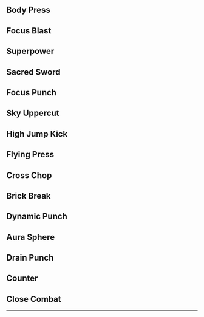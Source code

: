 ## Body Press

## Focus Blast

## Superpower

## Sacred Sword

## Focus Punch

## Sky Uppercut

## High Jump Kick

## Flying Press

## Cross Chop

## Brick Break

## Dynamic Punch

## Aura Sphere

## Drain Punch

## Counter

## Close Combat

****

